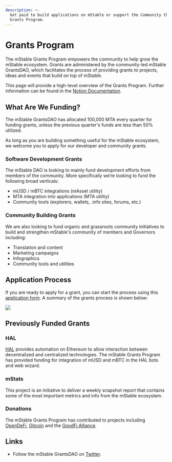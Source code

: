 ```yaml
---
description: >-
  Get paid to build applications on mStable or support the Community through our
  Grants Program.
---
```


# Grants Program

The mStable Grants Program empowers the community to help grow the mStable ecosystem. Grants are administered by the community-led mStable GrantsDAO, which facilitates the process of providing grants to projects, ideas and events that build on top of mStable.

This page will provide a high-level overview of the Grants Program. Further information can be found in the [Notion Documentation](https://www.notion.so/mStable-Grants-Program-f4e352b2a4f04380bd0697b2e107e82a).

## What Are We Funding? <a id="7e66"></a>

The mStable GrantsDAO has allocated 100,000 MTA every quarter for funding grants, unless the previous quarter's funds are less than 50% utilized.

As long as you are building something useful for the mStable ecosystem, we welcome you to apply for our developer and community grants.

### Software Development Grants

The mStable DAO is looking to mainly fund development efforts from members of the community. More specifically we’re looking to fund the following broad verticals:

* mUSD / mBTC integrations \(mAsset utility\)
* MTA integration into applications \(MTA utility\)
* Community tools \(explorers, wallets, .info sites, forums, etc.\)

### Community Building Grants

We are also looking to fund organic and grassroots community initiatives to build and strengthen mStable's community of members and Governors including:

* Translation and content 
* Marketing campaigns
* Infographics
* Community tools and utilities

## Application Process

If you are ready to apply for a grant, you can start the process using this [application form](https://airtable.com/shrmPojq6wrSDyC3m). A summary of the grants process is shown below:

![](https://www.notion.so/image/https%3A%2F%2Fs3-us-west-2.amazonaws.com%2Fsecure.notion-static.com%2Ff5d79909-021e-4ef7-9841-c4b03df96c97%2FmStable_Grants_Process-2.png?table=block&id=6e3a988f-9123-40b0-9d80-e992cb66d068&spaceId=3059e5db-1299-4c8e-9072-bac705947813&width=3070&userId=&cache=v2)

## Previously Funded Grants

### HAL

[HAL](https://www.hal.xyz/) provides automation on Ethereum to allow interaction between decentralized and centralized technologies. The mStable Grants Program has provided funding for integration of mUSD and mBTC in the HAL bots and web wizard.

### mStats

This project is an initiative to deliver a weekly snapshot report that contains some of the most important metrics and info from the mStable ecosystem.

### Donations

The mStable Grants Program has contributed to projects including [OpenDeFi](https://opendefi.network/), [Gitcoin](https://gitcoin.co/) and the [GoodFi Alliance](https://www.goodfi.com/).

## Links

* Follow the mStable GrantsDAO on [Twitter](https://twitter.com/mStableGrants).

